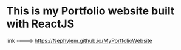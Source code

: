 # This is my Portfolio website built with ReactJS 

link ----> https://Nephylem.github.io/MyPortfolioWebsite
